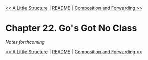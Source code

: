 [&lt;&lt; A Little Structure](ch21-a-little-structure.md) | [README](README.md) | [Composition and Forwarding &gt;&gt;](ch23-composition-and-forwarding.md)

# Chapter 22. Go's Got No Class

*Notes forthcoming*

[&lt;&lt; A Little Structure](ch21-a-little-structure.md) | [README](README.md) | [Composition and Forwarding &gt;&gt;](ch23-composition-and-forwarding.md)
